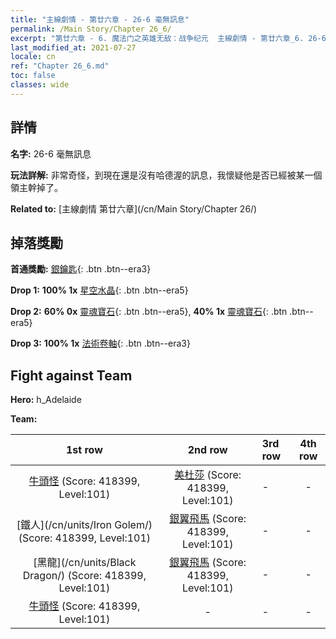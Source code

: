 ```yaml
---
title: "主線劇情 - 第廿六章 - 26-6 毫無訊息"
permalink: /Main Story/Chapter 26_6/
excerpt: "第廿六章 - 6. 魔法门之英雄无敌：战争纪元  主線劇情 - 第廿六章_6. 26-6 毫無訊息"
last_modified_at: 2021-07-27
locale: cn
ref: "Chapter 26_6.md"
toc: false
classes: wide
---
```


## 詳情

 **名字:** 26-6 毫無訊息

 **玩法詳解:** 非常奇怪，到現在還是沒有哈德渥的訊息，我懷疑他是否已經被某一個領主幹掉了。

 **Related to:** [主線劇情 第廿六章](/cn/Main Story/Chapter 26/)

## 掉落獎勵

 **首通獎勵:** [銀鑰匙](/cn/Items/con_693/){: .btn .btn--era3}

 **Drop 1:** **100% 1x** [星空水晶](/cn/Items/mat_94/){: .btn .btn--era5}

 **Drop 2:** **60% 0x** [靈魂寶石](/cn/Items/mat_86/){: .btn .btn--era5}, **40% 1x** [靈魂寶石](/cn/Items/mat_86/){: .btn .btn--era5}

 **Drop 3:** **100% 1x** [法術卷軸](/cn/Items/con_694/){: .btn .btn--era3}


## Fight against Team
 **Hero:** h_Adelaide

 **Team:**


  | 1st row | 2nd row | 3rd row | 4th row |
  |:----:|:----:|:----|:----:|
  | [牛頭怪](/cn/units/Minotaur/) (Score: 418399, Level:101)  | [美杜莎](/cn/units/Medusa/) (Score: 418399, Level:101)  | - | - |
  | [鐵人](/cn/units/Iron Golem/) (Score: 418399, Level:101)  | [銀翼飛馬](/cn/units/Pegasus/) (Score: 418399, Level:101)  | - | - |
  | [黑龍](/cn/units/Black Dragon/) (Score: 418399, Level:101)  | [銀翼飛馬](/cn/units/Pegasus/) (Score: 418399, Level:101)  | - | - |
  | [牛頭怪](/cn/units/Minotaur/) (Score: 418399, Level:101)  | - | - | - |


